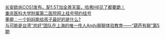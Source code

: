   
[长安欧尚COS1发布，配1.5T加全景天窗，哈弗H6见了都要跪！](http://www.dianyue.me/archives/377/vsvk8k3m9rrt6f8c/)  
[重庆医科大学附属第二医院网上挂号预约挂号](http://www.dianyue.me/archives/131/fzzvhwcmwvs5ap3s/)  
[董卿：一个妈妈能给孩子最好的是什么?](http://www.dianyue.me/archives/536/j2a1uafq1dhmdhiy/)  
[与可能是台湾“共好”团队在上海的唯一传人Andy聊聊体验教育——“葫芦有聊”第5期](http://www.dianyue.me/archives/038/rfzviy0u4aucgqn0/)